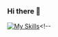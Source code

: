 ### Hi there 👋
[![My Skills](https://skillicons.dev/icons?i=html,css,tailwind,ts,react,nextjs,redux,&theme=light)](https://skillicons.dev)<!--

<!--
**EmmanuelBayona/EmmanuelBayona** is a ✨ _special_ ✨ repository because its `README.md` (this file) appears on your GitHub profile.

Here are some ideas to get you started:

- 🔭 I’m currently working on ...
- 🌱 I’m currently learning ...
- 👯 I’m looking to collaborate on ...
- 🤔 I’m looking for help with ...
- 💬 Ask me about ...
- 📫 How to reach me: ...
- 😄 Pronouns: ...
- ⚡ Fun fact: ...
-->
